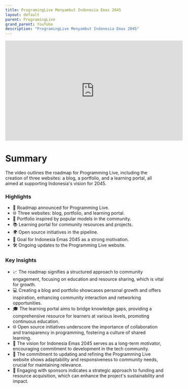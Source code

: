 ```yaml
---
title: ProgramingLive Menyambut Indonesia Emas 2045
layout: default
parent: ProgramingLive
grand_parent: YouTube
description: "ProgramingLive Menyambut Indonesia Emas 2045"
---
```


<iframe width="560" height="315" src="https://www.youtube.com/embed/Xb8jTYAMzoo?si=2ATZO-VoopLsOda4" title="YouTube video player" frameborder="0" allow="accelerometer; autoplay; clipboard-write; encrypted-media; gyroscope; picture-in-picture; web-share" referrerpolicy="strict-origin-when-cross-origin" allowfullscreen></iframe>

# Summary

The video outlines the roadmap for Programming Live, including the creation of three websites: a blog, a portfolio, and
a learning portal, all aimed at supporting Indonesia's vision for 2045.

### Highlights

- 📅 Roadmap announced for Programming Live.
- 🌐 Three websites: blog, portfolio, and learning portal.
- 💼 Portfolio inspired by popular models in the community.
- 📚 Learning portal for community resources and projects.
- 🌍 Open source initiatives in the pipeline.
- 🎯 Goal for Indonesia Emas 2045 as a strong motivation.
- 🛠️ Ongoing updates to the Programming Live website.

### Key Insights

- 📈 The roadmap signifies a structured approach to community engagement, focusing on education and resource sharing,
  which is vital for growth.
- 💻 Creating a blog and portfolio showcases personal growth and offers inspiration, enhancing community interaction and
  networking opportunities.
- 🎓 The learning portal aims to bridge knowledge gaps, providing a comprehensive resource for learners at various
  levels, promoting continuous education.
- 🌐 Open source initiatives underscore the importance of collaboration and transparency in programming, fostering a
  culture of shared learning.
- 🎯 The vision for Indonesia Emas 2045 serves as a long-term motivator, encouraging commitment to development in the
  tech community.
- 🚀 The commitment to updating and refining the Programming Live website shows adaptability and responsiveness to
  community needs, crucial for maintaining relevance.
- 🤝 Engaging with sponsors indicates a strategic approach to funding and resource acquisition, which can enhance the
  project's sustainability and impact.